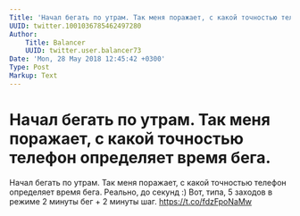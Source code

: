```yaml
---
Title: 'Начал бегать по утрам. Так меня поражает, с какой точностью телефон определяет время бега.'
UUID: twitter.1001036785462497280
Author:
    Title: Balancer
    UUID: twitter.user.balancer73
Date: 'Mon, 28 May 2018 12:45:42 +0300'
Type: Post
Markup: Text
---
```


# Начал бегать по утрам. Так меня поражает, с какой точностью телефон определяет время бега.

Начал бегать по утрам. Так меня поражает, с какой точностью
телефон определяет время бега. Реально, до секунд :) Вот,
типа, 5 заходов в режиме 2 минуты бег + 2 минуты шаг.
https://t.co/fdzFpoNaMw
